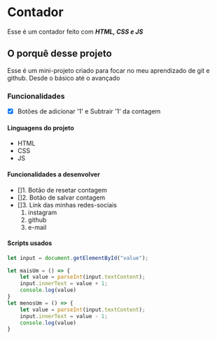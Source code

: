 # Contador

Esse é um contador feito com _**HTML, CSS e JS**_

## O porquê desse projeto

Esse é um mini-projeto criado para focar no meu aprendizado de git e github. Desde o básico até o avançado

### Funcionalidades

- [x] Botões de adicionar '1' e Subtrair '1' da contagem

#### Linguagens do projeto

* HTML
* CSS
* JS

#### Funcionalidades a desenvolver

- []1. Botão de resetar contagem
- []2. Botão de salvar contagem
- []3. Link das minhas redes-sociais
    1. instagram
    2. github
    3. e-mail

#### Scripts usados
```javascript
let input = document.getElementById("value");

let maisUm = () => {
    let value = parseInt(input.textContent);
    input.innerText = value + 1;
    console.log(value)
}
let menosUm = () => {
    let value = parseInt(input.textContent);
    input.innerText = value - 1;
    console.log(value)
}
```